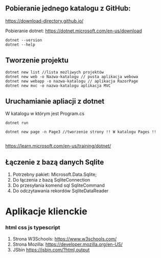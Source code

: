 ## Pobieranie jednego katalogu z GitHub:

https://download-directory.github.io/


Pobieranie dotnet: https://dotnet.microsoft.com/en-us/download

```console
dotnet --version
dotnet --help
```
## Tworzenie projektu 

```console
dotnet new list //lista możliwych projektów
dotnet new web -o Nazwa-katalogu // pusta aplikacja webowa
dotnet new webapp -o nazwa-katalogu // aplikacja RazorPage
dotnet new mvc -o nazwa-katalogu aplikacja MVC
```
## Uruchamianie apliacji z dotnet
W katalogu w którym jest Program.cs
```console
dotnet run

dotnet new page -n Page3 //tworzenie strony !! W katalogu Pages !!


```
https://learn.microsoft.com/en-us/training/dotnet/

## Łączenie z bazą danych Sqlite
1. Potrzebny pakiet: Microsoft.Data.Sqlite;
2. Do łączenia z bazą SqliteConnection
3. Do przesyłania komend sql SqliteCommand
4. Do odczytawania rekordów SqliteDataReader



# Aplikacje klienckie
### html css js typescript
1. Strona W3Schools: https://www.w3schools.com/
2. Strona Mozilla: https://developer.mozilla.org/en-US/
3. JSbin https://jsbin.com/?html,output